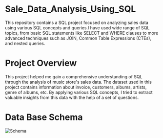 # Sale_Data_Analysis_Using_SQL

This repository contains a SQL project focused on analyzing sales data using various SQL concepts and queries.I have used wide range of SQL topics, from basic SQL statements like SELECT and WHERE clauses to more advanced techniques such as JOIN, Common Table Expressions (CTEs), and nested queries.


# Project Overview
This project helped me gain a comprehensive understanding of SQL through the analysis of music store's sales data. The dataset used in this project contains information about invoice, customers, albums, artists, genre of albums, etc. By applying various SQL concepts, I tried to extract valuable insights from this data with the help of a set of questions.

# Data Base Schema 
![Schema](https://github.com/Ujjawal-Kothari/Sale_Data_Analysis_Using_SQL/assets/76099422/43a48638-35ff-40e0-9586-5adb45afa9f3)
